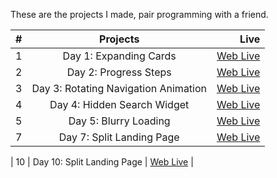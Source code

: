 These are the projects I made, pair programming with a friend.

| #   |               Projects               |                                                                                                  Live |
| --- | :----------------------------------: | ----------------------------------------------------------------------------------------------------: |
| 1   |        Day 1: Expanding Cards        |   [Web Live](https://lloydrivers.github.io/rite-of-passage/50%20Projects-in-50-days/Day-1/index.html) |
| 2   |        Day 2: Progress Steps         |   [Web Live](https://lloydrivers.github.io/rite-of-passage/50%20Projects-in-50-days/Day-2/index.html) |
| 3   | Day 3: Rotating Navigation Animation |   [Web Live](https://lloydrivers.github.io/rite-of-passage/50%20Projects-in-50-days/Day-3/index.html) |
| 4   |     Day 4: Hidden Search Widget      | [Web Live](https://lloydrivers.github.io/rite-of-passage/50%20Projects-in-50-days/Day%204/index.html) |
| 5   |        Day 5: Blurry Loading         | [Web Live](https://lloydrivers.github.io/rite-of-passage/50%20Projects-in-50-days/Day20%5/index.html) |
| 7   |      Day 7: Split Landing Page       | [Web Live](https://lloydrivers.github.io/rite-of-passage/50%20Projects-in-50-days/Day20%7/index.html) |

| 10 | Day 10: Split Landing Page | [Web Live](https://lloydrivers.github.io/rite-of-passage/50%20Projects-in-50-days/Day20%10/index.html) |

